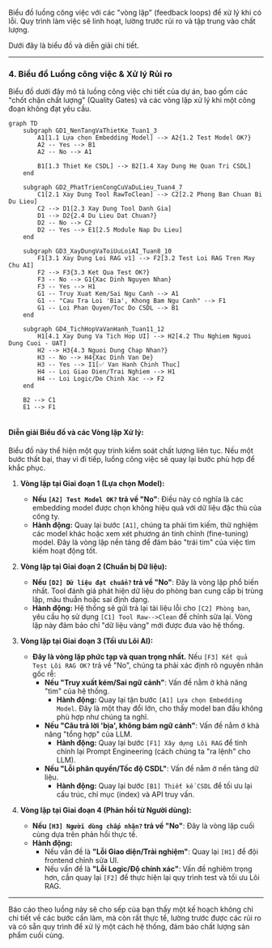 Biểu đồ luồng công việc với các "vòng lặp" (feedback loops) để xử lý khi có lỗi. Quy trình làm việc sẽ linh hoạt, lường trước rủi ro và tập trung vào chất lượng.

Dưới đây là biểu đồ và diễn giải chi tiết.

-----

### **4. Biểu đồ Luồng công việc & Xử lý Rủi ro**

Biểu đồ dưới đây mô tả luồng công việc chi tiết của dự án, bao gồm các "chốt chặn chất lượng" (Quality Gates) và các vòng lặp xử lý khi một công đoạn không đạt yêu cầu.

```mermaid
graph TD
    subgraph GD1_NenTangVaThietKe_Tuan1_3
        A1[1.1 Lựa chọn Embedding Model] --> A2{1.2 Test Model OK?}
        A2 -- Yes --> B1
        A2 -- No --> A1
        
        B1[1.3 Thiet Ke CSDL] --> B2[1.4 Xay Dung He Quan Tri CSDL]
    end

    subgraph GD2_PhatTrienCongCuVaDuLieu_Tuan4_7
        C1[2.1 Xay Dung Tool RawToClean] --> C2[2.2 Phong Ban Chuan Bi Du Lieu]
        C2 --> D1[2.3 Xay Dung Tool Danh Gia]
        D1 --> D2{2.4 Du Lieu Dat Chuan?}
        D2 -- No --> C2
        D2 -- Yes --> E1[2.5 Module Nap Du Lieu]
    end

    subgraph GD3_XayDungVaToiUuLoiAI_Tuan8_10
        F1[3.1 Xay Dung Loi RAG v1] --> F2[3.2 Test Loi RAG Tren May Chu AI]
        F2 --> F3{3.3 Ket Qua Test OK?}
        F3 -- No --> G1{Xac Dinh Nguyen Nhan}
        F3 -- Yes --> H1
        G1 -- Truy Xuat Kem/Sai Ngu Canh --> A1
        G1 -- "Cau Tra Loi 'Bia', Khong Bam Ngu Canh" --> F1
        G1 -- Loi Phan Quyen/Toc Do CSDL --> B1
    end

    subgraph GD4_TichHopVaVanHanh_Tuan11_12
        H1[4.1 Xay Dung Va Tich Hop UI] --> H2[4.2 Thu Nghiem Nguoi Dung Cuoi - UAT]
        H2 --> H3{4.3 Nguoi Dung Chap Nhan?}
        H3 -- No --> H4{Xac Dinh Van De}
        H3 -- Yes --> I1[✅ Van Hanh Chinh Thuc]
        H4 -- Loi Giao Dien/Trai Nghiem --> H1
        H4 -- Loi Logic/Do Chinh Xac --> F2
    end
    
    B2 --> C1
    E1 --> F1


```

#### **Diễn giải Biểu đồ và các Vòng lặp Xử lý:**

Biểu đồ này thể hiện một quy trình kiểm soát chất lượng liên tục. Nếu một bước thất bại, thay vì đi tiếp, luồng công việc sẽ quay lại bước phù hợp để khắc phục.

1.  **Vòng lặp tại Giai đoạn 1 (Lựa chọn Model):**

      * **Nếu `[A2] Test Model OK?` trả về "No"**: Điều này có nghĩa là các embedding model được chọn không hiệu quả với dữ liệu đặc thù của công ty.
      * **Hành động:** Quay lại bước `[A1]`, chúng ta phải tìm kiếm, thử nghiệm các model khác hoặc xem xét phương án tinh chỉnh (fine-tuning) model. Đây là vòng lặp nền tảng để đảm bảo "trái tim" của việc tìm kiếm hoạt động tốt.

2.  **Vòng lặp tại Giai đoạn 2 (Chuẩn bị Dữ liệu):**

      * **Nếu `[D2] Dữ liệu đạt chuẩn?` trả về "No"**: Đây là vòng lặp phổ biến nhất. Tool đánh giá phát hiện dữ liệu do phòng ban cung cấp bị trùng lặp, mâu thuẫn hoặc sai định dạng.
      * **Hành động:** Hệ thống sẽ gửi trả lại tài liệu lỗi cho `[C2] Phòng ban`, yêu cầu họ sử dụng `[C1] Tool Raw-->Clean` để chỉnh sửa lại. Vòng lặp này đảm bảo chỉ "dữ liệu vàng" mới được đưa vào hệ thống.

3.  **Vòng lặp tại Giai đoạn 3 (Tối ưu Lõi AI):**

      * **Đây là vòng lặp phức tạp và quan trọng nhất.** Nếu `[F3] Kết quả Test Lõi RAG OK?` trả về "No", chúng ta phải xác định rõ nguyên nhân gốc rễ:
          * **Nếu "Truy xuất kém/Sai ngữ cảnh"**: Vấn đề nằm ở khả năng "tìm" của hệ thống.
              * **Hành động:** Quay lại tận bước `[A1] Lựa chọn Embedding Model`. Đây là một thay đổi lớn, cho thấy model ban đầu không phù hợp như chúng ta nghĩ.
          * **Nếu "Câu trả lời 'bịa', không bám ngữ cảnh"**: Vấn đề nằm ở khả năng "tổng hợp" của LLM.
              * **Hành động:** Quay lại bước `[F1] Xây dựng Lõi RAG` để tinh chỉnh lại Prompt Engineering (cách chúng ta "ra lệnh" cho LLM).
          * **Nếu "Lỗi phân quyền/Tốc độ CSDL"**: Vấn đề nằm ở nền tảng dữ liệu.
              * **Hành động:** Quay lại bước `[B1] Thiết kế CSDL` để tối ưu lại cấu trúc, chỉ mục (index) và API truy vấn.

4.  **Vòng lặp tại Giai đoạn 4 (Phản hồi từ Người dùng):**

      * **Nếu `[H3] Người dùng chấp nhận?` trả về "No"**: Đây là vòng lặp cuối cùng dựa trên phản hồi thực tế.
      * **Hành động:**
          * Nếu vấn đề là **"Lỗi Giao diện/Trải nghiệm"**: Quay lại `[H1]` để đội frontend chỉnh sửa UI.
          * Nếu vấn đề là **"Lỗi Logic/Độ chính xác"**: Vấn đề nghiêm trọng hơn, cần quay lại `[F2]` để thực hiện lại quy trình test và tối ưu Lõi RAG.

-----

Báo cáo theo luồng này sẽ cho sếp của bạn thấy một kế hoạch không chỉ chi tiết về các bước cần làm, mà còn rất thực tế, lường trước được các rủi ro và có sẵn quy trình để xử lý một cách hệ thống, đảm bảo chất lượng sản phẩm cuối cùng.
